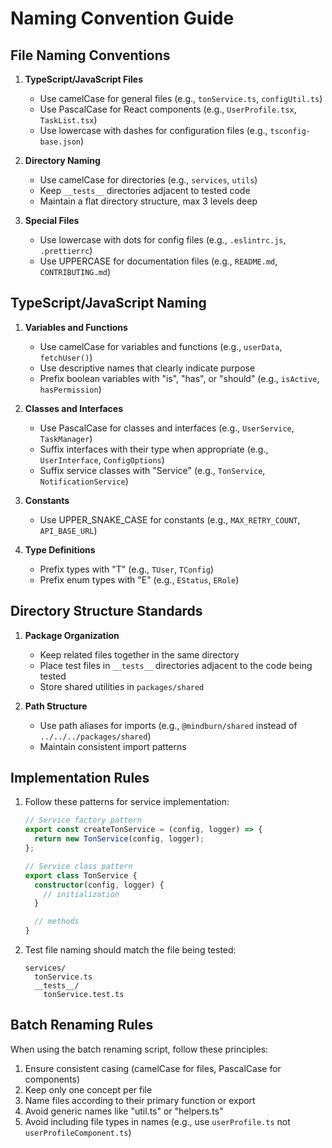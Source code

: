 # Naming Convention Guide

## File Naming Conventions

1. **TypeScript/JavaScript Files**

   - Use camelCase for general files (e.g., `tonService.ts`, `configUtil.ts`)
   - Use PascalCase for React components (e.g., `UserProfile.tsx`, `TaskList.tsx`)
   - Use lowercase with dashes for configuration files (e.g., `tsconfig-base.json`)

2. **Directory Naming**

   - Use camelCase for directories (e.g., `services`, `utils`)
   - Keep `__tests__` directories adjacent to tested code
   - Maintain a flat directory structure, max 3 levels deep

3. **Special Files**
   - Use lowercase with dots for config files (e.g., `.eslintrc.js`, `.prettierrc`)
   - Use UPPERCASE for documentation files (e.g., `README.md`, `CONTRIBUTING.md`)

## TypeScript/JavaScript Naming

1. **Variables and Functions**

   - Use camelCase for variables and functions (e.g., `userData`, `fetchUser()`)
   - Use descriptive names that clearly indicate purpose
   - Prefix boolean variables with "is", "has", or "should" (e.g., `isActive`, `hasPermission`)

2. **Classes and Interfaces**

   - Use PascalCase for classes and interfaces (e.g., `UserService`, `TaskManager`)
   - Suffix interfaces with their type when appropriate (e.g., `UserInterface`, `ConfigOptions`)
   - Suffix service classes with "Service" (e.g., `TonService`, `NotificationService`)

3. **Constants**

   - Use UPPER_SNAKE_CASE for constants (e.g., `MAX_RETRY_COUNT`, `API_BASE_URL`)

4. **Type Definitions**
   - Prefix types with "T" (e.g., `TUser`, `TConfig`)
   - Prefix enum types with "E" (e.g., `EStatus`, `ERole`)

## Directory Structure Standards

1. **Package Organization**

   - Keep related files together in the same directory
   - Place test files in `__tests__` directories adjacent to the code being tested
   - Store shared utilities in `packages/shared`

2. **Path Structure**
   - Use path aliases for imports (e.g., `@mindburn/shared` instead of `../../../packages/shared`)
   - Maintain consistent import patterns

## Implementation Rules

1. Follow these patterns for service implementation:

   ```typescript
   // Service factory pattern
   export const createTonService = (config, logger) => {
     return new TonService(config, logger);
   };

   // Service class pattern
   export class TonService {
     constructor(config, logger) {
       // initialization
     }

     // methods
   }
   ```

2. Test file naming should match the file being tested:
   ```
   services/
     tonService.ts
     __tests__/
       tonService.test.ts
   ```

## Batch Renaming Rules

When using the batch renaming script, follow these principles:

1. Ensure consistent casing (camelCase for files, PascalCase for components)
2. Keep only one concept per file
3. Name files according to their primary function or export
4. Avoid generic names like "util.ts" or "helpers.ts"
5. Avoid including file types in names (e.g., use `userProfile.ts` not `userProfileComponent.ts`)
